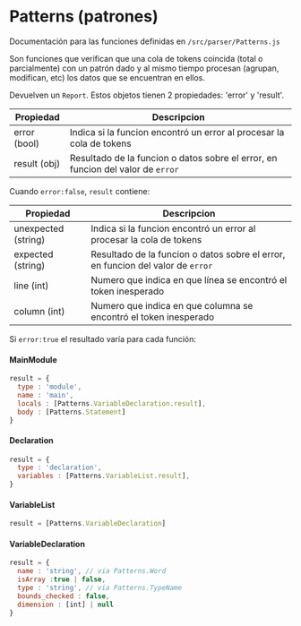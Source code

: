 # Patterns (patrones)

Documentación para las funciones definidas en `/src/parser/Patterns.js`

Son funciones que verifican que una cola de tokens coincida (total o parcialmente) con un patrón dado y al mismo tiempo
procesan (agrupan, modifican, etc) los datos que se encuentran en ellos.

Devuelven un `Report`. Estos objetos tienen 2 propiedades: 'error' y 'result'.

Propiedad        | Descripcion
-----------------|--------------------
error (bool)     | Indica si la funcion encontró un error al procesar la cola de tokens
result (obj)     | Resultado de la funcion o datos sobre el error, en funcion del valor de `error`

Cuando `error:false`, `result` contiene:

Propiedad            | Descripcion
---------------------|--------------------
unexpected (string)  | Indica si la funcion encontró un error al procesar la cola de tokens
expected (string)    | Resultado de la funcion o datos sobre el error, en funcion del valor de `error`
line (int)           | Numero que indica en que línea se encontró el token inesperado
column (int)         | Numero que indica en que columna se encontró el token inesperado

Si `error:true` el resultado varía para cada función:

#### MainModule
```js
result = {
  type : 'module',
  name : 'main',
  locals : [Patterns.VariableDeclaration.result],
  body : [Patterns.Statement]
}

```

#### Declaration
```js
result = {
  type : 'declaration',
  variables : [Patterns.VariableList.result],
}

```

#### VariableList
```js
result = [Patterns.VariableDeclaration]

```

#### VariableDeclaration
```js
result = {
  name : 'string', // via Patterns.Word
  isArray :true | false,
  type : 'string', // via Patterns.TypeName
  bounds_checked : false,
  dimension : [int] | null
}

```
